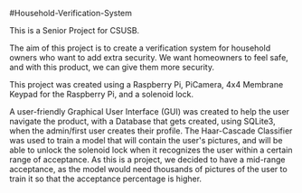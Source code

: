 #Household-Verification-System

This is a Senior Project for CSUSB.

The aim of this project is to create a verification system for household owners who want to add extra security. We want homeowners to feel safe, and with this product, we can give them more security.

This project was created using a Raspberry Pi, PiCamera, 4x4 Membrane Keypad for the Raspberry Pi, and a solenoid lock.

A user-friendly Graphical User Interface (GUI) was created to help the user navigate the product, with a Database that gets created, using SQLite3, when the admin/first user creates their profile. The Haar-Cascade Classifier was used to train a model that will contain the user's pictures, and will be able to unlock the solenoid lock when it recognizes the user within a certain range of acceptance. As this is a project, we decided to have a mid-range acceptance, as the model would need thousands of pictures of the user to train it so that the acceptance percentage is higher. 

